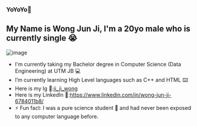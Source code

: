 ### YoYoYo👋
## My Name is Wong Jun Ji, I'm a 20yo male who is currently single :sob:
![image](https://user-images.githubusercontent.com/129287788/230752393-3ff297f4-f474-444f-b45e-66d4260e2c52.png)

- I'm currently taking my Bachelor degree in Computer Science (Data Engineering) at UTM JB :computer:
- I’m currently learning High Level languages such as C++ and HTML 	:keyboard:
- Here is my Ig :triumph::[ji_ji_wong](https://www.instagram.com/ji_ji_wong/)
- Here is my LinkedIn :triumph::https://www.linkedin.com/in/wong-jun-ji-6784011b8/
- ⚡ Fun fact: I was a pure science student :test_tube: and had never been exposed to any computer language before.

